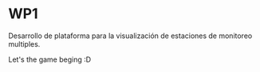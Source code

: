 # WP1
Desarrollo de plataforma para la visualización de estaciones de monitoreo multiples.

Let's the game beging :D
